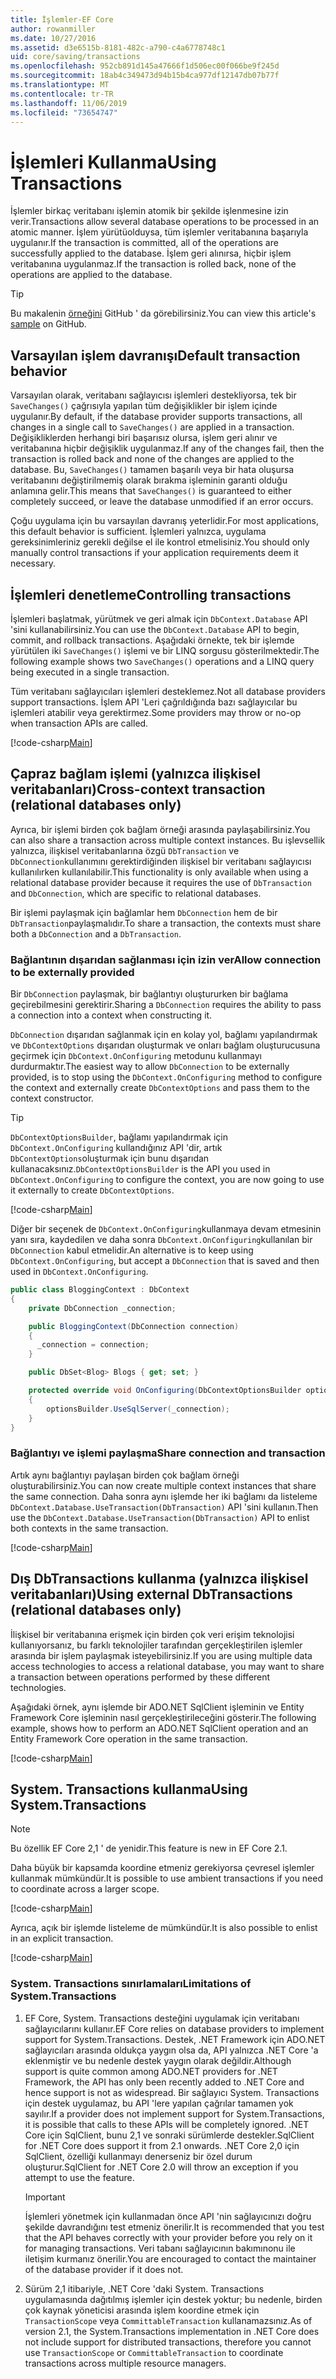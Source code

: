 ```yaml
---
title: İşlemler-EF Core
author: rowanmiller
ms.date: 10/27/2016
ms.assetid: d3e6515b-8181-482c-a790-c4a6778748c1
uid: core/saving/transactions
ms.openlocfilehash: 952cb891d145a47666f1d506ec00f066be9f245d
ms.sourcegitcommit: 18ab4c349473d94b15b4ca977df12147db07b77f
ms.translationtype: MT
ms.contentlocale: tr-TR
ms.lasthandoff: 11/06/2019
ms.locfileid: "73654747"
---
```

# <a name="using-transactions"></a><span data-ttu-id="2a9ea-102">İşlemleri Kullanma</span><span class="sxs-lookup"><span data-stu-id="2a9ea-102">Using Transactions</span></span>

<span data-ttu-id="2a9ea-103">İşlemler birkaç veritabanı işlemin atomik bir şekilde işlenmesine izin verir.</span><span class="sxs-lookup"><span data-stu-id="2a9ea-103">Transactions allow several database operations to be processed in an atomic manner.</span></span> <span data-ttu-id="2a9ea-104">İşlem yürütüolduysa, tüm işlemler veritabanına başarıyla uygulanır.</span><span class="sxs-lookup"><span data-stu-id="2a9ea-104">If the transaction is committed, all of the operations are successfully applied to the database.</span></span> <span data-ttu-id="2a9ea-105">İşlem geri alınırsa, hiçbir işlem veritabanına uygulanmaz.</span><span class="sxs-lookup"><span data-stu-id="2a9ea-105">If the transaction is rolled back, none of the operations are applied to the database.</span></span>

> [!TIP]  
> <span data-ttu-id="2a9ea-106">Bu makalenin [örneğini](https://github.com/aspnet/EntityFramework.Docs/tree/master/samples/core/Saving/Transactions/) GitHub ' da görebilirsiniz.</span><span class="sxs-lookup"><span data-stu-id="2a9ea-106">You can view this article's [sample](https://github.com/aspnet/EntityFramework.Docs/tree/master/samples/core/Saving/Transactions/) on GitHub.</span></span>

## <a name="default-transaction-behavior"></a><span data-ttu-id="2a9ea-107">Varsayılan işlem davranışı</span><span class="sxs-lookup"><span data-stu-id="2a9ea-107">Default transaction behavior</span></span>

<span data-ttu-id="2a9ea-108">Varsayılan olarak, veritabanı sağlayıcısı işlemleri destekliyorsa, tek bir `SaveChanges()` çağrısıyla yapılan tüm değişiklikler bir işlem içinde uygulanır.</span><span class="sxs-lookup"><span data-stu-id="2a9ea-108">By default, if the database provider supports transactions, all changes in a single call to `SaveChanges()` are applied in a transaction.</span></span> <span data-ttu-id="2a9ea-109">Değişikliklerden herhangi biri başarısız olursa, işlem geri alınır ve veritabanına hiçbir değişiklik uygulanmaz.</span><span class="sxs-lookup"><span data-stu-id="2a9ea-109">If any of the changes fail, then the transaction is rolled back and none of the changes are applied to the database.</span></span> <span data-ttu-id="2a9ea-110">Bu, `SaveChanges()` tamamen başarılı veya bir hata oluşursa veritabanını değiştirilmemiş olarak bırakma işleminin garanti olduğu anlamına gelir.</span><span class="sxs-lookup"><span data-stu-id="2a9ea-110">This means that `SaveChanges()` is guaranteed to either completely succeed, or leave the database unmodified if an error occurs.</span></span>

<span data-ttu-id="2a9ea-111">Çoğu uygulama için bu varsayılan davranış yeterlidir.</span><span class="sxs-lookup"><span data-stu-id="2a9ea-111">For most applications, this default behavior is sufficient.</span></span> <span data-ttu-id="2a9ea-112">İşlemleri yalnızca, uygulama gereksinimleriniz gerekli değilse el ile kontrol etmelisiniz.</span><span class="sxs-lookup"><span data-stu-id="2a9ea-112">You should only manually control transactions if your application requirements deem it necessary.</span></span>

## <a name="controlling-transactions"></a><span data-ttu-id="2a9ea-113">İşlemleri denetleme</span><span class="sxs-lookup"><span data-stu-id="2a9ea-113">Controlling transactions</span></span>

<span data-ttu-id="2a9ea-114">İşlemleri başlatmak, yürütmek ve geri almak için `DbContext.Database` API 'sini kullanabilirsiniz.</span><span class="sxs-lookup"><span data-stu-id="2a9ea-114">You can use the `DbContext.Database` API to begin, commit, and rollback transactions.</span></span> <span data-ttu-id="2a9ea-115">Aşağıdaki örnekte, tek bir işlemde yürütülen iki `SaveChanges()` işlemi ve bir LINQ sorgusu gösterilmektedir.</span><span class="sxs-lookup"><span data-stu-id="2a9ea-115">The following example shows two `SaveChanges()` operations and a LINQ query being executed in a single transaction.</span></span>

<span data-ttu-id="2a9ea-116">Tüm veritabanı sağlayıcıları işlemleri desteklemez.</span><span class="sxs-lookup"><span data-stu-id="2a9ea-116">Not all database providers support transactions.</span></span> <span data-ttu-id="2a9ea-117">İşlem API 'Leri çağrıldığında bazı sağlayıcılar bu işlemleri atabilir veya gerektirmez.</span><span class="sxs-lookup"><span data-stu-id="2a9ea-117">Some providers may throw or no-op when transaction APIs are called.</span></span>

[!code-csharp[Main](../../../samples/core/Saving/Transactions/ControllingTransaction/Sample.cs?name=Transaction&highlight=3,17,18,19)]

## <a name="cross-context-transaction-relational-databases-only"></a><span data-ttu-id="2a9ea-118">Çapraz bağlam işlemi (yalnızca ilişkisel veritabanları)</span><span class="sxs-lookup"><span data-stu-id="2a9ea-118">Cross-context transaction (relational databases only)</span></span>

<span data-ttu-id="2a9ea-119">Ayrıca, bir işlemi birden çok bağlam örneği arasında paylaşabilirsiniz.</span><span class="sxs-lookup"><span data-stu-id="2a9ea-119">You can also share a transaction across multiple context instances.</span></span> <span data-ttu-id="2a9ea-120">Bu işlevsellik yalnızca, ilişkisel veritabanlarına özgü `DbTransaction` ve `DbConnection`kullanımını gerektirdiğinden ilişkisel bir veritabanı sağlayıcısı kullanılırken kullanılabilir.</span><span class="sxs-lookup"><span data-stu-id="2a9ea-120">This functionality is only available when using a relational database provider because it requires the use of `DbTransaction` and `DbConnection`, which are specific to relational databases.</span></span>

<span data-ttu-id="2a9ea-121">Bir işlemi paylaşmak için bağlamlar hem `DbConnection` hem de bir `DbTransaction`paylaşmalıdır.</span><span class="sxs-lookup"><span data-stu-id="2a9ea-121">To share a transaction, the contexts must share both a `DbConnection` and a `DbTransaction`.</span></span>

### <a name="allow-connection-to-be-externally-provided"></a><span data-ttu-id="2a9ea-122">Bağlantının dışarıdan sağlanması için izin ver</span><span class="sxs-lookup"><span data-stu-id="2a9ea-122">Allow connection to be externally provided</span></span>

<span data-ttu-id="2a9ea-123">Bir `DbConnection` paylaşmak, bir bağlantıyı oluştururken bir bağlama geçirebilmesini gerektirir.</span><span class="sxs-lookup"><span data-stu-id="2a9ea-123">Sharing a `DbConnection` requires the ability to pass a connection into a context when constructing it.</span></span>

<span data-ttu-id="2a9ea-124">`DbConnection` dışarıdan sağlanmak için en kolay yol, bağlamı yapılandırmak ve `DbContextOptions` dışarıdan oluşturmak ve onları bağlam oluşturucusuna geçirmek için `DbContext.OnConfiguring` metodunu kullanmayı durdurmaktır.</span><span class="sxs-lookup"><span data-stu-id="2a9ea-124">The easiest way to allow `DbConnection` to be externally provided, is to stop using the `DbContext.OnConfiguring` method to configure the context and externally create `DbContextOptions` and pass them to the context constructor.</span></span>

> [!TIP]  
> <span data-ttu-id="2a9ea-125">`DbContextOptionsBuilder`, bağlamı yapılandırmak için `DbContext.OnConfiguring` kullandığınız API 'dir, artık `DbContextOptions`oluşturmak için bunu dışarıdan kullanacaksınız.</span><span class="sxs-lookup"><span data-stu-id="2a9ea-125">`DbContextOptionsBuilder` is the API you used in `DbContext.OnConfiguring` to configure the context, you are now going to use it externally to create `DbContextOptions`.</span></span>

[!code-csharp[Main](../../../samples/core/Saving/Transactions/SharingTransaction/Sample.cs?name=Context&highlight=3,4,5)]

<span data-ttu-id="2a9ea-126">Diğer bir seçenek de `DbContext.OnConfiguring`kullanmaya devam etmesinin yanı sıra, kaydedilen ve daha sonra `DbContext.OnConfiguring`kullanılan bir `DbConnection` kabul etmelidir.</span><span class="sxs-lookup"><span data-stu-id="2a9ea-126">An alternative is to keep using `DbContext.OnConfiguring`, but accept a `DbConnection` that is saved and then used in `DbContext.OnConfiguring`.</span></span>

``` csharp
public class BloggingContext : DbContext
{
    private DbConnection _connection;

    public BloggingContext(DbConnection connection)
    {
      _connection = connection;
    }

    public DbSet<Blog> Blogs { get; set; }

    protected override void OnConfiguring(DbContextOptionsBuilder optionsBuilder)
    {
        optionsBuilder.UseSqlServer(_connection);
    }
}
```

### <a name="share-connection-and-transaction"></a><span data-ttu-id="2a9ea-127">Bağlantıyı ve işlemi paylaşma</span><span class="sxs-lookup"><span data-stu-id="2a9ea-127">Share connection and transaction</span></span>

<span data-ttu-id="2a9ea-128">Artık aynı bağlantıyı paylaşan birden çok bağlam örneği oluşturabilirsiniz.</span><span class="sxs-lookup"><span data-stu-id="2a9ea-128">You can now create multiple context instances that share the same connection.</span></span> <span data-ttu-id="2a9ea-129">Daha sonra aynı işlemde her iki bağlamı da listeleme `DbContext.Database.UseTransaction(DbTransaction)` API 'sini kullanın.</span><span class="sxs-lookup"><span data-stu-id="2a9ea-129">Then use the `DbContext.Database.UseTransaction(DbTransaction)` API to enlist both contexts in the same transaction.</span></span>

[!code-csharp[Main](../../../samples/core/Saving/Transactions/SharingTransaction/Sample.cs?name=Transaction&highlight=1,2,3,7,16,23,24,25)]

## <a name="using-external-dbtransactions-relational-databases-only"></a><span data-ttu-id="2a9ea-130">Dış DbTransactions kullanma (yalnızca ilişkisel veritabanları)</span><span class="sxs-lookup"><span data-stu-id="2a9ea-130">Using external DbTransactions (relational databases only)</span></span>

<span data-ttu-id="2a9ea-131">İlişkisel bir veritabanına erişmek için birden çok veri erişim teknolojisi kullanıyorsanız, bu farklı teknolojiler tarafından gerçekleştirilen işlemler arasında bir işlem paylaşmak isteyebilirsiniz.</span><span class="sxs-lookup"><span data-stu-id="2a9ea-131">If you are using multiple data access technologies to access a relational database, you may want to share a transaction between operations performed by these different technologies.</span></span>

<span data-ttu-id="2a9ea-132">Aşağıdaki örnek, aynı işlemde bir ADO.NET SqlClient işleminin ve Entity Framework Core işleminin nasıl gerçekleştirileceğini gösterir.</span><span class="sxs-lookup"><span data-stu-id="2a9ea-132">The following example, shows how to perform an ADO.NET SqlClient operation and an Entity Framework Core operation in the same transaction.</span></span>

[!code-csharp[Main](../../../samples/core/Saving/Transactions/ExternalDbTransaction/Sample.cs?name=Transaction&highlight=4,10,21,26,27,28)]

## <a name="using-systemtransactions"></a><span data-ttu-id="2a9ea-133">System. Transactions kullanma</span><span class="sxs-lookup"><span data-stu-id="2a9ea-133">Using System.Transactions</span></span>

> [!NOTE]  
> <span data-ttu-id="2a9ea-134">Bu özellik EF Core 2,1 ' de yenidir.</span><span class="sxs-lookup"><span data-stu-id="2a9ea-134">This feature is new in EF Core 2.1.</span></span>

<span data-ttu-id="2a9ea-135">Daha büyük bir kapsamda koordine etmeniz gerekiyorsa çevresel işlemler kullanmak mümkündür.</span><span class="sxs-lookup"><span data-stu-id="2a9ea-135">It is possible to use ambient transactions if you need to coordinate across a larger scope.</span></span>

[!code-csharp[Main](../../../samples/core/Saving/Transactions/AmbientTransaction/Sample.cs?name=Transaction&highlight=1,2,3,26,27,28)]

<span data-ttu-id="2a9ea-136">Ayrıca, açık bir işlemde listeleme de mümkündür.</span><span class="sxs-lookup"><span data-stu-id="2a9ea-136">It is also possible to enlist in an explicit transaction.</span></span>

[!code-csharp[Main](../../../samples/core/Saving/Transactions/CommitableTransaction/Sample.cs?name=Transaction&highlight=1,15,28,29,30)]

### <a name="limitations-of-systemtransactions"></a><span data-ttu-id="2a9ea-137">System. Transactions sınırlamaları</span><span class="sxs-lookup"><span data-stu-id="2a9ea-137">Limitations of System.Transactions</span></span>  

1. <span data-ttu-id="2a9ea-138">EF Core, System. Transactions desteğini uygulamak için veritabanı sağlayıcılarını kullanır.</span><span class="sxs-lookup"><span data-stu-id="2a9ea-138">EF Core relies on database providers to implement support for System.Transactions.</span></span> <span data-ttu-id="2a9ea-139">Destek, .NET Framework için ADO.NET sağlayıcıları arasında oldukça yaygın olsa da, API yalnızca .NET Core 'a eklenmiştir ve bu nedenle destek yaygın olarak değildir.</span><span class="sxs-lookup"><span data-stu-id="2a9ea-139">Although support is quite common among ADO.NET providers for .NET Framework, the API has only been recently added to .NET Core and hence support is not as widespread.</span></span> <span data-ttu-id="2a9ea-140">Bir sağlayıcı System. Transactions için destek uygulamaz, bu API 'lere yapılan çağrılar tamamen yok sayılır.</span><span class="sxs-lookup"><span data-stu-id="2a9ea-140">If a provider does not implement support for System.Transactions, it is possible that calls to these APIs will be completely ignored.</span></span> <span data-ttu-id="2a9ea-141">.NET Core için SqlClient, bunu 2,1 ve sonraki sürümlerde destekler.</span><span class="sxs-lookup"><span data-stu-id="2a9ea-141">SqlClient for .NET Core does support it from 2.1 onwards.</span></span> <span data-ttu-id="2a9ea-142">.NET Core 2,0 için SqlClient, özelliği kullanmayı denerseniz bir özel durum oluşturur.</span><span class="sxs-lookup"><span data-stu-id="2a9ea-142">SqlClient for .NET Core 2.0 will throw an exception if you attempt to use the feature.</span></span>

   > [!IMPORTANT]  
   > <span data-ttu-id="2a9ea-143">İşlemleri yönetmek için kullanmadan önce API 'nin sağlayıcınızı doğru şekilde davrandığını test etmeniz önerilir.</span><span class="sxs-lookup"><span data-stu-id="2a9ea-143">It is recommended that you test that the API behaves correctly with your provider before you rely on it for managing transactions.</span></span> <span data-ttu-id="2a9ea-144">Veri tabanı sağlayıcının bakımınonu ile iletişim kurmanız önerilir.</span><span class="sxs-lookup"><span data-stu-id="2a9ea-144">You are encouraged to contact the maintainer of the database provider if it does not.</span></span>

2. <span data-ttu-id="2a9ea-145">Sürüm 2,1 itibariyle, .NET Core 'daki System. Transactions uygulamasında dağıtılmış işlemler için destek yoktur; bu nedenle, birden çok kaynak yöneticisi arasında işlem koordine etmek için `TransactionScope` veya `CommittableTransaction` kullanamazsınız.</span><span class="sxs-lookup"><span data-stu-id="2a9ea-145">As of version 2.1, the System.Transactions implementation in .NET Core does not include support for distributed transactions, therefore you cannot use `TransactionScope` or `CommittableTransaction` to coordinate transactions across multiple resource managers.</span></span>
